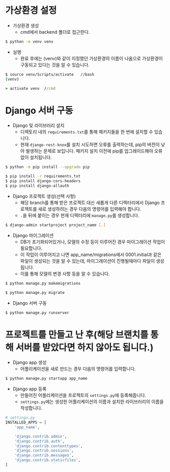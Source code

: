 # 가상환경 설정

- 가상환경 생성
  - cmd에서 backend 폴더로 접근한다. 

```bash
$ python -m venv venv
```

- 실행
  - 완료 후에는 (venv)와 같이 지정했던 가상환경의 이름이 나옴으로 가상환경이 구동되고 있다는 것을 알 수 있습니다.

```bash
$ source venv/Scripts/activate   //bash
(venv)
```
```cmd
> activate venv  //cmd
```

# Django 서버 구동

- Django 및 라이브러리 설치
  - 디렉토리 내의 `requirements.txt`를 통해 패키지들을 한 번에 설치할 수 있습니다.
  - 현재 `django-rest-knox`를 설치 시도하면 오류를 출력하는데, pip의 버전이 낮아 발생하는 문제로 보입니다. 패키지 설치 이전에 pip를 업그레이드해야 오류 없이 설치됩니다.

```bash
$ python -m pip install --upgrade pip

$ pip install -r requirements.txt
$ pip install django-cors-headers
$ pip install django-allauth
```

- Django 프로젝트 생성(선택 사항)
  - 해당 branch를 통해 받은 프로젝트 대신 새롭게 다른 디렉터리에서 Django 프로젝트를 새로 생성하려는 경우 다음의 명령어를 입력해야 합니다.
  - `.`을 뒤에 붙이는 경우 현재 디렉터리에 `manage.py`를 생성합니다.

```bash
$ django-admin startproject project_name [.]
```

- Django 마이그레이션
  - DB가 초기화되어있거나, 모델의 수정 등이 이루어진 경우 마이그레이션 작업이 필요합니다.
  - 이 작업이 이루어지고 나면 app_name/migrations에서 0001.initial과 같은 파일이 생성되는 것을 알 수 있는데, 마이그레이션이 진행될때마다 파일이 생성됩니다.
  - 이를 통해 모델의 변경 사항 등을 알 수 있습니다.

```bash
$ python manage.py makemigrations

$ python manage.py migrate
```

- Django 서버 구동

```bash
$ python manage.py runserver
```



# 프로젝트를 만들고 난 후(해당 브랜치를 통해 서버를 받았다면 하지 않아도 됩니다.)

- Django app 생성
  - 어플리케이션을 새로 만드는 경우 다음의 명령어를 입력합니다.

```bash
$ python manage.py startapp app_name
```

- Django app 등록
  - 만들어진 어플리케이션을 프로젝트의 `settings.py`에 등록해줍니다.
  - `settings.py`에는 생성한 어플리케이션의 이름과 설치한 라이브러리의 이름을 작성합니다.

```python
# settings.py
INSTALLED_APPS = [
    'app_name',

    'django.contrib.admin',
    'django.contrib.auth',
    'django.contrib.contenttypes',
    'django.contrib.sessions',
    'django.contrib.messages',
    'django.contrib.staticfiles',
]
```


